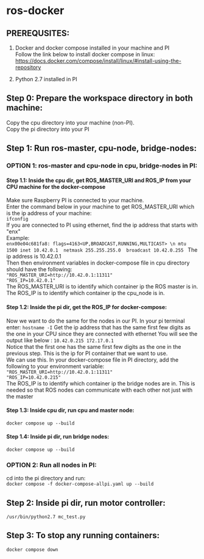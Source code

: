 # ros-docker

## PREREQUSITES:  
1. Docker and docker compose installed in your machine and PI  
Follow the link below to install docker compose in linux:  
https://docs.docker.com/compose/install/linux/#install-using-the-repository  

2. Python 2.7 installed in PI  
## Step 0: Prepare the workspace directory in both machine:  
Copy the cpu directory into your machine (non-PI).  
Copy the pi directory into your PI

## Step 1: Run ros-master, cpu-node, bridge-nodes:  
### OPTION 1: ros-master and cpu-node in cpu, bridge-nodes in PI:  
#### Step 1.1: Inside the cpu dir, get ROS_MASTER_URI and ROS_IP from your CPU machine for the docker-compose
Make sure Raspberry PI is connected to your machine.    
Enter the command below in your machine to get ROS_MASTER_URI which is the ip address of your machine:  
```ifconfig```  
If you are connected to PI using ethernet, find the ip address that starts with "enx"  
Example:  
```enx00e04c681fa8: flags=4163<UP,BROADCAST,RUNNING,MULTICAST> \n mtu 1500 inet 10.42.0.1  netmask 255.255.255.0  broadcast 10.42.0.255 ```
The ip address is 10.42.0.1  
Then then environment variables in docker-compose file in cpu directory should have the following:  
```"ROS_MASTER_URI=http://10.42.0.1:11311"```  
```"ROS_IP=10.42.0.1"```  
The ROS_MASTER_URI is to identify which container ip the ROS master is in.  
The ROS_IP is to identify which container ip the cpu_node is in. 

#### Step 1.2: Inside the pi dir, get the ROS_IP for docker-compose:  
Now we want to do the same for the nodes in our PI. 
In your pi terminal enter: 
```hostname -I```
Get the ip address that has the same first few digits as the one in your CPU since they are connected with ethernet
You will see the output like below  :
```10.42.0.215 172.17.0.1 ```  
Notice that the first one has the same first few digits as the one in the previous step. This is the ip for PI container that we want to use.  
We can use this. In your docker-compose file in PI directory, add the following to your environment variable:  
```"ROS_MASTER_URI=http://10.42.0.1:11311"```  
```"ROS_IP=10.42.0.215"```  
The ROS_IP is to identify which container ip the bridge nodes are in. 
This is needed so that ROS nodes can communicate with each other not just with the master  


#### Step 1.3: Inside cpu dir, run cpu and master node:  
```docker compose up --build```  

#### Step 1.4: Inside pi dir, run bridge nodes:  
```docker compose up --build``` 

### OPTION 2: Run all nodes in PI:  
cd into the pi directory and run:  
```docker compose -f docker-compose-allpi.yaml up --build```

## Step 2: Inside pi dir, run motor controller:  
```/usr/bin/python2.7 mc_test.py```  

## Step 3: To stop any running containers:  
```docker compose down```
